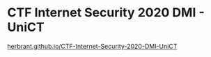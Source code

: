 # CTF Internet Security 2020 DMI - UniCT

[herbrant.github.io/CTF-Internet-Security-2020-DMI-UniCT](https://herbrant.github.io/CTF-Internet-Security-2020-DMI-UniCT/)
